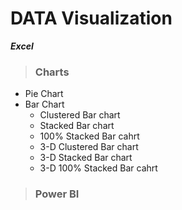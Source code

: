 # DATA Visualization
***Excel***
>### Charts
 + Pie Chart
 + Bar Chart
   - Clustered Bar chart
   - Stacked Bar chart
   - 100% Stacked Bar cahrt
   - 3-D Clustered Bar chart
   - 3-D Stacked Bar chart
   - 3-D 100% Stacked Bar cahrt
>### Power BI
